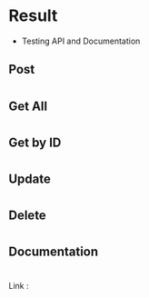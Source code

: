 # Result
- Testing API and Documentation
## Post
#

## Get All
#

## Get by ID
#

## Update
#

## Delete
#

## Documentation
#
Link : 